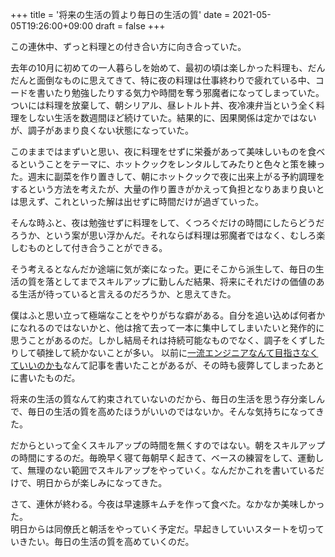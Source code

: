 +++
title = '将来の生活の質より毎日の生活の質'
date = 2021-05-05T19:26:00+09:00
draft = false
+++

この連休中、ずっと料理との付き合い方に向き合っていた。

去年の10月に初めての一人暮らしを始めて、最初の頃は楽しかった料理も、だんだんと面倒なものに思えてきて、特に夜の料理は仕事終わりで疲れている中、コードを書いたり勉強したりする気力や時間を奪う邪魔者になってしまっていた。  
ついには料理を放棄して、朝シリアル、昼レトルト丼、夜冷凍弁当という全く料理をしない生活を数週間ほど続けていた。結果的に、因果関係は定かではないが、調子があまり良くない状態になっていた。

このままではまずいと思い、夜に料理をせずに栄養があって美味しいものを食べるということをテーマに、ホットクックをレンタルしてみたりと色々と策を練った。週末に副菜を作り置きして、朝にホットクックで夜に出来上がる予約調理をするという方法を考えたが、大量の作り置きがかえって負担となりあまり良いとは思えず、これといった解は出せずに時間だけが過ぎていった。

そんな時ふと、夜は勉強せずに料理をして、くつろぐだけの時間にしたらどうだろうか、という案が思い浮かんだ。それならば料理は邪魔者ではなく、むしろ楽しむものとして付き合うことができる。

そう考えるとなんだか途端に気が楽になった。更にそこから派生して、毎日の生活の質を落としてまでスキルアップに勤しんだ結果、将来にそれだけの価値のある生活が待っていると言えるのだろうか、と思えてきた。

僕はふと思い立って極端なことをやりがちな癖がある。自分を追い込めば何者かになれるのではないかと、他は捨て去って一本に集中してしまいたいと発作的に思うことがあるのだ。しかし結局それは持続可能なものでなく、調子をくずしたりして頓挫して続かないことが多い。 以前に[一流エンジニアなんて目指さなくていいのかも](https://tkykhk.hatenablog.com/entry/2017/01/05/151358)なんて記事を書いたことがあるが、その時も疲弊してしまったあとに書いたものだ。

将来の生活の質なんて約束されていないのだから、毎日の生活を思う存分楽しんで、毎日の生活の質を高めたほうがいいのではないか。そんな気持ちになってきた。

だからといって全くスキルアップの時間を無くすのではない。朝をスキルアップの時間にするのだ。毎晩早く寝て毎朝早く起きて、ベースの練習をして、運動して、無理のない範囲でスキルアップをやっていく。なんだかこれを書いているだけで、明日からが楽しみになってきた。

さて、連休が終わる。今夜は早速豚キムチを作って食べた。なかなか美味しかった。  
明日からは同僚氏と朝活をやっていく予定だ。早起きしていいスタートを切っていきたい。毎日の生活の質を高めていくのだ。
